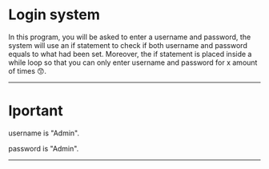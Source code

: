 # Login system

In this program, you will be asked to enter a username and password, the system will use an if statement to check if both username and password equals to what had been set. Moreover, the if statement is placed inside a while loop so that you can only enter username and password for x amount of times 😙.

-----

# Iportant

username is "Admin".

password is "Admin".

-----
